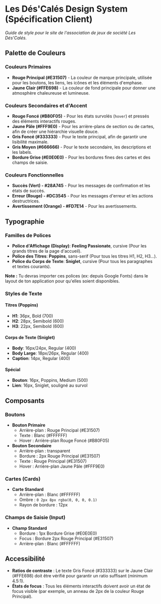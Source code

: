 # Les Dés'Calés Design System (Spécification Client)

_Guide de style pour le site de l'association de jeux de société Les Dés'Calés._

## Palette de Couleurs

### Couleurs Primaires

- **Rouge Principal (#E31507)** - La couleur de marque principale, utilisée pour les boutons, les liens, les icônes et les éléments d'emphase.
- **Jaune Clair (#FFE698)** - La couleur de fond principale pour donner une atmosphère chaleureuse et lumineuse.

### Couleurs Secondaires et d'Accent

- **Rouge Foncé (#B80F05)** - Pour les états survolés (`hover`) et pressés des éléments interactifs rouges.
- **Jaune Pâle (#FFF9E0)** - Pour les arrière-plans de section ou de cartes, afin de créer une hiérarchie visuelle douce.
- **Gris Foncé (#333333)** - Pour le texte principal, afin de garantir une lisibilité maximale.
- **Gris Moyen (#666666)** - Pour le texte secondaire, les descriptions et les labels.
- **Bordure Grise (#E0E0E0)** - Pour les bordures fines des cartes et des champs de saisie.

### Couleurs Fonctionnelles

- **Succès (Vert) - #28A745** - Pour les messages de confirmation et les états de succès.
- **Erreur (Rouge) - #DC3545** - Pour les messages d'erreur et les actions destructrices.
- **Avertissement (Orange) - #FD7E14** - Pour les avertissements.

## Typographie

### Familles de Polices

- **Police d'Affichage (Display)**: **Feeling Passionate**, cursive (Pour les grands titres de la page d'accueil).
- **Police des Titres**: **Poppins**, sans-serif (Pour tous les titres H1, H2, H3...).
- **Police du Corps de Texte**: **Sniglet**, cursive (Pour tous les paragraphes et textes courants).

**Note :** Tu devras importer ces polices (ex: depuis Google Fonts) dans le layout de ton application pour qu'elles soient disponibles.

### Styles de Texte

#### Titres (Poppins)

- **H1**: 36px, Bold (700)
- **H2**: 28px, Semibold (600)
- **H3**: 22px, Semibold (600)

#### Corps de Texte (Sniglet)

- **Body**: 16px/24px, Regular (400)
- **Body Large**: 18px/26px, Regular (400)
- **Caption**: 14px, Regular (400)

#### Spécial

- **Bouton**: 16px, Poppins, Medium (500)
- **Lien**: 16px, Sniglet, souligné au survol

## Composants

### Boutons

- **Bouton Primaire**
  - Arrière-plan : Rouge Principal (#E31507)
  - Texte : Blanc (#FFFFFF)
  - Hover : Arrière-plan Rouge Foncé (#B80F05)
- **Bouton Secondaire**
  - Arrière-plan : transparent
  - Bordure : 2px Rouge Principal (#E31507)
  - Texte : Rouge Principal (#E31507)
  - Hover : Arrière-plan Jaune Pâle (#FFF9E0)

### Cartes (Cards)

- **Carte Standard**
  - Arrière-plan : Blanc (#FFFFFF)
  - Ombre : `0 2px 8px rgba(0, 0, 0, 0.1)`
  - Rayon de bordure : 12px

### Champs de Saisie (Input)

- **Champ Standard**
  - Bordure : 1px Bordure Grise (#E0E0E0)
  - Focus : Bordure 2px Rouge Principal (#E31507)
  - Arrière-plan : Blanc (#FFFFFF)

## Accessibilité

- **Ratios de contraste** : Le texte Gris Foncé (#333333) sur le Jaune Clair (#FFE698) doit être vérifié pour garantir un ratio suffisant (minimum 4.5:1).
- **États de focus** : Tous les éléments interactifs doivent avoir un état de focus visible (par exemple, un anneau de 2px de la couleur Rouge Principal).
